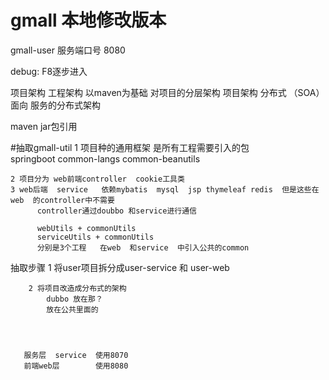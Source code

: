 # gmall   本地修改版本



gmall-user 服务端口号  8080

debug: F8逐步进入

项目架构
    工程架构
        以maven为基础  对项目的分层架构
    项目架构
        分布式  （SOA）  面向 服务的分布式架构
        

maven jar包引用
    
    
#抽取gmall-util
    1 项目种的通用框架  是所有工程需要引入的包  
        springboot   common-langs common-beanutils    
        
         
    2 项目分为 web前端controller  cookie工具类
    3 web后端  service   依赖mybatis  mysql  jsp thymeleaf redis  但是这些在web  的controller中不需要
          controller通过doubbo 和service进行通信    
          
          webUtils + commonUtils       
          serviceUtils + commonUtils
          分别是3个工程   在web  和service  中引入公共的common 
          
          
   抽取步骤
        1 将user项目拆分成user-service  和 user-web
            
        2 将项目改造成分布式的架构
            dubbo 放在那？
            放在公共里面的
            
            
            
            
       服务层  service  使用8070
       前端web层        使用8080